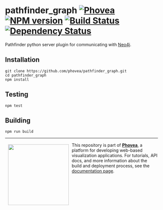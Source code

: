 pathfinder_graph [![Phovea][phovea-image]][phovea-url] [![NPM version][npm-image]][npm-url] [![Build Status][travis-image]][travis-url] [![Dependency Status][daviddm-image]][daviddm-url]
=====================

Pathfinder python server plugin for communicating with [Neo4j](https://neo4j.com/).

Installation
------------

```
git clone https://github.com/phovea/pathfinder_graph.git
cd pathfinder_graph
npm install
```

Testing
-------

```
npm test
```

Building
--------

```
npm run build
```



***

<a href="https://caleydo.org"><img src="http://caleydo.org/assets/images/logos/caleydo.svg" align="left" width="200px" hspace="10" vspace="6"></a>
This repository is part of **[Phovea](http://phovea.caleydo.org/)**, a platform for developing web-based visualization applications. For tutorials, API docs, and more information about the build and deployment process, see the [documentation page](http://phovea.caleydo.org).


[phovea-image]: https://img.shields.io/badge/Phovea-Client%20Plugin-F47D20.svg
[phovea-url]: https://phovea.caleydo.org
[npm-image]: https://badge.fury.io/js/pathfinder_graph.svg
[npm-url]: https://npmjs.org/package/pathfinder_graph
[travis-image]: https://travis-ci.org/phovea/pathfinder_graph.svg?branch=master
[travis-url]: https://travis-ci.org/phovea/pathfinder_graph
[daviddm-image]: https://david-dm.org/phovea/pathfinder_graph/status.svg
[daviddm-url]: https://david-dm.org/phovea/pathfinder_graph

